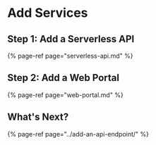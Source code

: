 # Add Services

## Step 1: Add a Serverless API

{% page-ref page="serverless-api.md" %}

## Step 2: Add a Web Portal

{% page-ref page="web-portal.md" %}

## What's Next?

{% page-ref page="../add-an-api-endpoint/" %}



